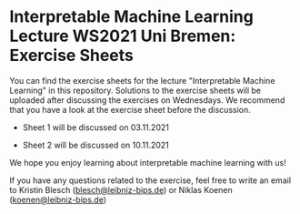 # Interpretable Machine Learning Lecture WS2021 Uni Bremen: Exercise Sheets

You can find the exercise sheets for the lecture "Interpretable Machine Learning" in this repository. Solutions to the exercise sheets will be uploaded after discussing the exercises on Wednesdays.
We recommend that you have a look at the exercise sheet before the discussion.

- Sheet 1 will be discussed on 03.11.2021

- Sheet 2 will be discussed on 10.11.2021

We hope you enjoy learning about interpretable machine learning with us! 

If you have any questions related to the exercise, feel free to write an email to Kristin Blesch (blesch@leibniz-bips.de) or Niklas Koenen (koenen@leibniz-bips.de)
